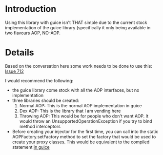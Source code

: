 # Introduction #
Using this library with guice isn't THAT simple due to the current stock implementation of the guice library (specifically it only being available in two flavours AOP, NO-AOP.

# Details #
Based on the conversation here some work needs to be done to use this:
[Issue 712](http://code.google.com/p/google-guice/issues/detail?id=712&colspec=ID%20Type%20Status%20Priority%20Milestone%20Owner%20Summary%20Component&start=100)

I would recommend the following:
  * the guice library come stock with all the AOP interfaces, but no implementation
  * three libraries should be created:
    1. Normal AOP: This is the normal AOP implementation in guice
    1. Dex AOP: This is the library that I am vending here
    1. Throwing AOP: This would be for people who don't want AOP. It would throw an UnsupportedOperationException if you try to bind method interceptors
  * Before creating your injector for the first time, you can call into the static AOPFactory.setFactory method to  set the factory that would be used to create your proxy classes.  This would be equivalent to the compiled statement [in guice](http://code.google.com/p/google-guice/source/browse/core/src/com/google/inject/internal/ConstructorInjectorStore.java#84)